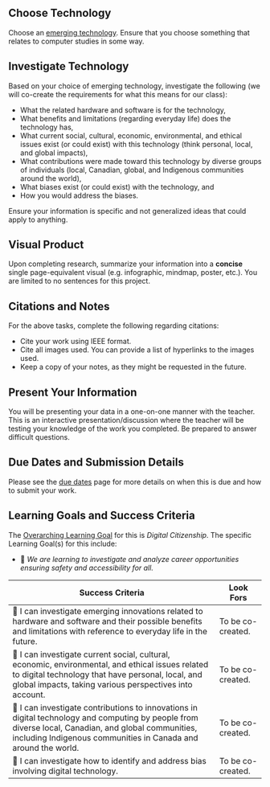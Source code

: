 ## Choose Technology

Choose an [emerging technology](http://en.wikipedia.org/wiki/List_of_emerging_technologies).  Ensure that you choose something that relates to computer studies in some way.

## Investigate Technology

Based on your choice of emerging technology, investigate the following (we will co-create the requirements for what this means for our class):
* What the related hardware and software is for the technology,
* What benefits and limitations (regarding everyday life) does the technology has,
* What current social, cultural, economic, environmental, and ethical issues exist (or could exist) with this technology (think personal, local, and global impacts),
* What contributions were made toward this technology by diverse groups of individuals (local, Canadian, global, and Indigenous communities around the world),
* What biases exist (or could exist) with the technology, and
* How you would address the biases.

Ensure your information is specific and not generalized ideas that could apply to anything.

## Visual Product

Upon completing research, summarize your information into a **concise** single page-equivalent visual (e.g. infographic, mindmap, poster, etc.). You are limited to no sentences for this project. 

## Citations and Notes
For the above tasks, complete the following regarding citations:  
* Cite your work using IEEE format.
* Cite all images used. You can provide a list of hyperlinks to the images used.
* Keep a copy of your notes, as they might be requested in the future.

## Present Your Information
You will be presenting your data in a one-on-one manner with the teacher. This is an interactive presentation/discussion where the teacher will be testing your knowledge of the work you completed. Be prepared to answer difficult questions.

## Due Dates and Submission Details

Please see the [due dates](./Due-Dates-and-Submission-Details) page for more details on when this is due and how to submit your work.

## Learning Goals and Success Criteria

The [Overarching Learning Goal](./images/ICD2O.jpg) for this is _Digital Citizenship_.
The specific Learning Goal(s) for this include:
  * &#x1F4D7; _We are learning to investigate and analyze career opportunities ensuring safety and accessibility for all._

| Success Criteria | Look Fors |
| ---------------- | --------- |
| &#x1F4D7; I can investigate emerging innovations related to hardware and software and their possible benefits and limitations with reference to everyday life in the future. | To be co-created. |
| &#x1F4D7; I can investigate current social, cultural, economic, environmental, and ethical issues related to digital technology that have personal, local, and global impacts, taking various perspectives into account. | To be co-created. |
| &#x1F4D7; I can investigate contributions to innovations in digital technology and computing by people from diverse local, Canadian, and global communities, including Indigenous communities in Canada and around the world. | To be co-created. |
| &#x1F4D7; I can investigate how to identify and address bias involving digital technology. | To be co-created. |
